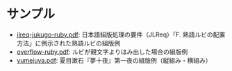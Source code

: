 # サンプル

- [jlreq-jukugo-ruby.pdf](../sample/jlreq-jukugp-ruby.pdf): 日本語組版処理の要件（JLReq）「F. 熟語ルビの配置方法」に例示された熟語ルビの組版例
- [overflow-ruby.pdf](../sample/overflow-ruby.pdf): ルビが親文字よりはみ出した場合の組版例
- [yumejuya.pdf](../sample/yumejuya.pdf): 夏目漱石『夢十夜』第一夜の組版例（縦組み・横組み）
